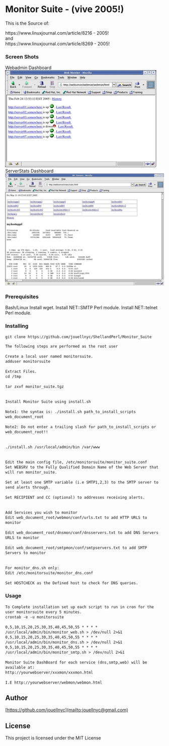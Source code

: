 # Monitor Suite - (vive 2005!)
This is the Source of: 
<P>
https://www.linuxjournal.com/article/8216 - 2005!
<br>
and
<br>
https://www.linuxjournal.com/article/8269 - 2005!

### Screen Shots 
Webadmin Dashboard
<BR>
![Webadmin Dashboard](web_admin.jpg?raw=true "Webadmin Dashboard")
<BR>
ServerStats Dashboard
<BR>
![ServerStats Dashboad](sys_admin.jpg?raw=true "Webadmin Dashboard")

  
### Prerequisites
Bash/Linux
Install wget.
Install NET::SMTP Perl module.
Install NET::telnet Perl module.

### Installing
```
git clone https://github.com/jouellnyc/ShellandPerl/Monitor_Suite

```

```
The following steps are performed as the root user

Create a local user named monitorsuite.
adduser monitorsuite

Extract Files.
cd /tmp

tar zxvf monitor_suite.tgz


Install Monitor Suite using install.sh

Note1: the syntax is: ./install.sh path_to_install_scripts web_document_root

Note2: Do not enter a trailing slash for path_to_install_scripts or web_document_root!!


./install.sh /usr/local/admin/bin /var/www


Edit the main config file, /etc/monitorsuite/monitor_suite.conf
Set WEBSRV to the Fully Qualified Domain Name of the Web Server that will run monitor_suite.

Set at least one SMTP variable (i.e SMTP1,2,3) to the SMTP server to send alerts through.

Set RECIPIENT and CC (optional) to addresses receiving alerts.


Add Services you wish to monitor
Edit web_document_root/webmon/conf/urls.txt to add HTTP URLS to monitor

Edit web_document_root/dnsmon/conf/dnsservers.txt to add DNS Servers URLS to monitor

Edit web_document_root/smtpmon/conf/smtpservers.txt to add SMTP Servers to monitor


For monitor_dns.sh only:
Edit /etc/monitorsuite/monitor_dns.conf

Set HOSTCHECK as the Defined host to check for DNS queries.
```


### Usage
```
To Complete installation set up each script to run in cron for the user monitorsuite every 5 minutes.
crontab -e -u monitorsuite 

0,5,10,15,20,25,30,35,40,45,50,55 * * * * /usr/local/admin/bin/monitor_web.sh > /dev/null 2>&1 
0,5,10,15,20,25,30,35,40,45,50,55 * * * * /usr/local/admin/bin/monitor_dns.sh > /dev/null 2>&1 
0,5,10,15,20,25,30,35,40,45,50,55 * * * * /usr/local/admin/bin/monitor_smtp.sh > /dev/null 2>&1

Monitor Suite DashBoard for each service (dns,smtp,web) will be available at:
http://yourwebserver/xxxmon/xxxmon.html

I.E http://yourwebserver/webmon/webmon.html
```

## Author
[https://github.com/jouellnyc](mailto:jouellnyc@gmail.com)

## License
This project is licensed under the MIT License
